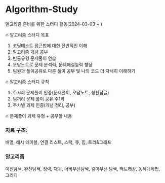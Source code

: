 # Algorithm-Study
알고리즘 준비를 위한 스터디 활동(2024-03-03 ~ )

🔥 알고리즘 스터디 목표
1. 코딩테스트 접근법에 대한 전반적인 이해
2. 알고리즘 개념 공부 
3. 빈출유형 문제풀이 연습
4. 오답노트로 문제 분석력, 문제해결능력 향상 
5. 팀원과 풀이공유로 다른 풀이 공부 및 나의 코드 더 자세히 이해하기

🔥 알고리즘 스터디 규칙 
1. 주 6회 문제풀이 인증(문제풀이, 오답노트, 칭찬답글)
2. 팀끼리 문제 풀이 공유 주1회
3. 주차별 과제 인증(개념 정리, 공부)

🔥 문제풀이 과제 유형 + 공부할 내용
### 자료 구조:
배열, 해시 테이블, 연결 리스트, 스택, 큐, 힙, 트리&그래프

### 알고리즘
이진탐색, 완전탐색, 정력, 재귀, 너비우선탐색, 깊이우선 탐색, 백트래킹, 동적계획법, 그리디


